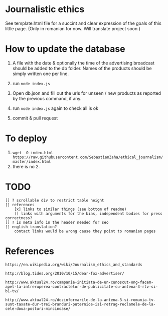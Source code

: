 # Journalistic ethics

See template.html file for a succint and clear expression of the goals of this little page. (Only in romanian for now. Will translate project soon.)

# How to update the database

1. A file with the date & optionally the time of the advertising broadcast should be added to the db folder. Names of the products should be simply written one per line.

2. run `node index.js`

3. Open db.json and fill out the urls for unseen / new products as reported by the previous command, if any. 

4. run `node index.js` again to check all is ok

5. commit & pull request

# To deploy

1. `wget -O index.html https://raw.githubusercontent.com/SebastianZaha/ethical_journalism/master/index.html`
2. there is no 2.

# TODO
    [] ? scrollable div to restrict table height
    [] references 
        [x] links to similar things (see bottom of readme)
        [] links with arguments for the bias, independent bodies for press correctness?
    [] ? is meta info in the header needed for seo
    [] english translation?
        contact links would be wrong cause they point to romanian pages

# References

   	https://en.wikipedia.org/wiki/Journalism_ethics_and_standards

    http://blog.tides.org/2010/10/15/dear-fox-advertiser/
    
    http://www.aktual24.ro/campanie-initiata-de-un-cunoscut-ong-facem-apel-la-intreruperea-contractelor-de-publicitate-cu-antena-3-rtv-si-b1-tv/
    
    http://www.aktual24.ro/dezinformarile-de-la-antena-3-si-romania-tv-sunt-taxate-dur-trei-branduri-puternice-isi-retrag-reclamele-de-la-cele-doua-posturi-mincinoase/
